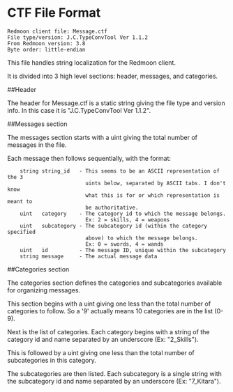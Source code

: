 CTF File Format
===============

```
Redmoon client file: Message.ctf
File type/version: J.C.TypeConvTool Ver 1.1.2
From Redmoon version: 3.8
Byte order: little-endian
```

This file handles string localization for the Redmoon client.

It is divided into 3 high level sections: header, messages, and categories.


##Header

The header for Message.ctf is a static string giving the file type and 
version info. In this case it is "J.C.TypeConvTool Ver 1.1.2".


##Messages section

The messages section starts with a uint giving the total number of messages
in the file.

Each message then follows sequentially, with the format:

```
    string string_id   - This seems to be an ASCII representation of the 3
                         uints below, separated by ASCII tabs. I don't know
                         what this is for or which representation is meant to
                         be authoritative.
    uint   category    - The category id to which the message belongs.
                         Ex: 2 = skills, 4 = weapons
    uint   subcategory - The subcategory id (within the category specified
                         above) to which the message belongs.
                         Ex: 0 = swords, 4 = wands
    uint   id          - The message ID, unique within the subcategory
    string message     - The actual message data
```


##Categories section

The categories section defines the categories and subcategories available
for organizing messages.

This section begins with a uint giving one less than the total number of 
categories to follow. So a '9' actually means 10 categories are in the list 
(0-9).

Next is the list of categories. Each category begins with a string of the
category id and name separated by an underscore (Ex: "2_Skills").

This is followed by a uint giving one less than the total number of 
subcategories in this category.

The subcategories are then listed. Each subcategory is a single string with
the subcategory id and name separated by an underscore (Ex: "7_Kitara").
